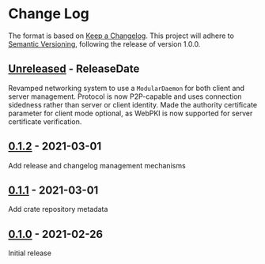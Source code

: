 # Change Log
The format is based on [Keep a Changelog](http://keepachangelog.com/).
This project will adhere to [Semantic Versioning](http://semver.org/),
following the release of version 1.0.0.

<!-- next-header -->

## [Unreleased] - ReleaseDate
Revamped networking system to use a `ModularDaemon` for both client and server management.
Protocol is now P2P-capable and uses connection sidedness rather than server or client identity.
Made the authority certificate parameter for client mode optional, as WebPKI is now supported for server certificate verification.

## [0.1.2] - 2021-03-01
Add release and changelog management mechanisms

## [0.1.1] - 2021-03-01
Add crate repository metadata

## [0.1.0] - 2021-02-26
Initial release

<!-- next-url -->
[Unreleased]: https://github.com/Microsoft/snocat/compare/snocat-cli-v0.1.2...HEAD
[0.1.2]: https://github.com/Microsoft/snocat/compare/v0.1.1...snocat-cli-v0.1.2
[0.1.1]: https://github.com/microsoft/snocat/compare/855fc4beacf4f568a08e848193fba65e6e840fd1...v0.1.1
[0.1.0]: https://github.com/microsoft/snocat/compare/b8d28e83c0bf7010d86eaddcdd212fe72848f6bb...855fc4beacf4f568a08e848193fba65e6e840fd1
